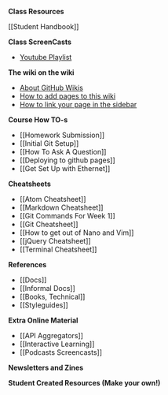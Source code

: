 **Class Resources**

[[Student Handbook]]

**Class ScreenCasts**
* [Youtube Playlist](https://www.youtube.com/playlist?list=PLdnONIhPScSQkcJsH6jWcgvI2Mai1AZO4)



**The wiki on the wiki**
* [About GitHub Wikis](https://help.github.com/articles/about-github-wikis/)
* [How to add pages to this wiki](https://help.github.com/articles/adding-wiki-pages-via-the-online-interface/)
* [How to link your page in the sidebar](https://help.github.com/articles/adding-links-to-wikis/)

**Course How TO-s**
* [[Homework Submission]]
* [[Initial Git Setup]]
* [[How To Ask A Question]]
* [[Deploying to github pages]]
* [[Get Set Up with Ethernet]]


**Cheatsheets**
* [[Atom Cheatsheet]]
* [[Markdown Cheatsheet]]
* [[Git Commands For Week 1]]
* [[Git Cheatsheet]]
* [[How to get out of Nano and Vim]]
* [[jQuery Cheatsheet]]
* [[Terminal Cheatsheet]]

**References**
* [[Docs]]
* [[Informal Docs]]
* [[Books, Technical]]
* [[Styleguides]]

**Extra Online Material**
* [[API Aggregators]]
* [[Interactive Learning]]
* [[Podcasts Screencasts]]

**Newsletters and Zines**


**Student Created Resources (Make your own!)**
